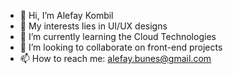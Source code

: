 - 👋 Hi, I’m Alefay Kombil
- 📖 My interests lies in UI/UX designs  
- 🌱 I’m currently learning the Cloud Technologies
- 🤝 I’m looking to collaborate on front-end projects
- 📫 How to reach me: alefay.bunes@gmail.com

<!---
Project-Kombil/Project-Kombil is a ✨ special ✨ repository because its `README.md` (this file) appears on your GitHub profile.
You can click the Preview link to take a look at your changes.
--->

